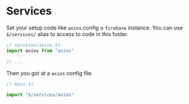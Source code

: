 # Services

Set your setup code like `axios` config o `firebase` instance. You can use `$/services/` alias to access to code in this folder.

```ts
// services/axios.ts
import axios from "axios"

// ...
```

Then you got at a `axios` config file.

```ts
// main.ts

import "$/services/axios"
```
